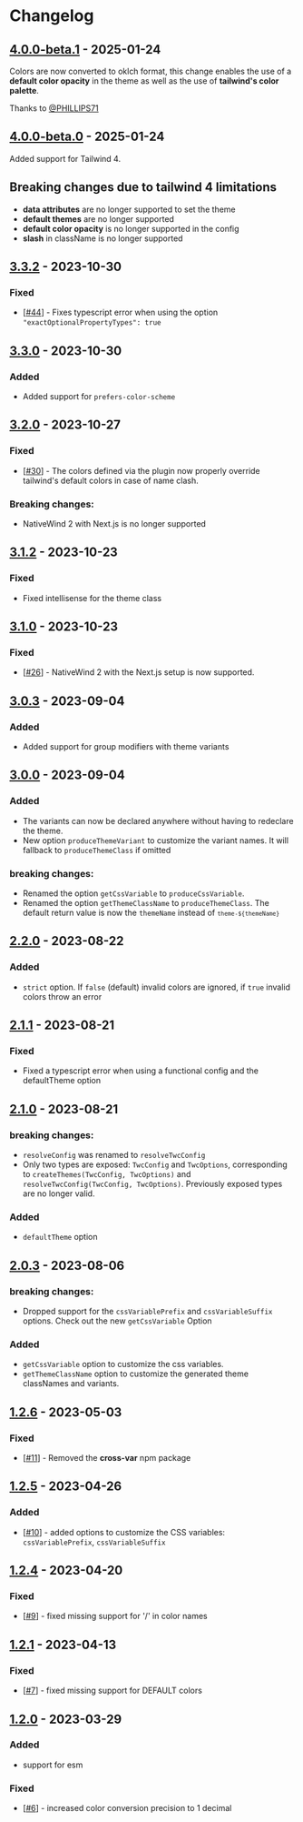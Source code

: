 # Changelog

## [4.0.0-beta.1](https://github.com/L-Blondy/tw-colors/compare/v4.0.0-beta.0...v4.0.0-beta.1) - 2025-01-24

Colors are now converted to oklch format, this change enables the use of a **default color opacity** in the theme as well as the use of **tailwind's color palette**.

Thanks to [@PHILLIPS71](https://github.com/PHILLIPS71)

## [4.0.0-beta.0](https://github.com/L-Blondy/tw-colors/compare/v3.3.2...v4.0.0-beta.0) - 2025-01-24

Added support for Tailwind 4.

## Breaking changes due to tailwind 4 limitations
- **data attributes** are no longer supported to set the theme
- **default themes** are no longer supported
- **default color opacity** is no longer supported in the config
- **slash** in className is no longer supported

## [3.3.2](https://github.com/L-Blondy/tw-colors/compare/v3.3.1...v3.3.2) - 2023-10-30

### Fixed
- [[#44](https://github.com/L-Blondy/tw-colors/issues/44)] - Fixes typescript error when using the option `"exactOptionalPropertyTypes": true`

## [3.3.0](https://github.com/L-Blondy/tw-colors/compare/v3.2.0...v3.3.1) - 2023-10-30

### Added
- Added support for `prefers-color-scheme`

## [3.2.0](https://github.com/L-Blondy/tw-colors/compare/v3.1.2...v3.2.0) - 2023-10-27

### Fixed
- [[#30](https://github.com/L-Blondy/tw-colors/issues/30)] - The colors defined via the plugin now properly override tailwind's default colors in case of name clash.

### Breaking changes:
- NativeWind 2 with Next.js is no longer supported

## [3.1.2](https://github.com/L-Blondy/tw-colors/compare/v3.1.0...v3.1.2) - 2023-10-23

### Fixed
- Fixed intellisense for the theme class

## [3.1.0](https://github.com/L-Blondy/tw-colors/compare/v3.0.3...v3.1.0) - 2023-10-23

### Fixed
- [[#26](https://github.com/L-Blondy/tw-colors/issues/26)] - NativeWind 2 with the Next.js setup is now supported.

## [3.0.3](https://github.com/L-Blondy/tw-colors/compare/v3.0.0...v3.0.3) - 2023-09-04

### Added
- Added support for group modifiers with theme variants

## [3.0.0](https://github.com/L-Blondy/tw-colors/compare/v2.2.0...v3.0.0) - 2023-09-04

### Added
- The variants can now be declared anywhere without having to redeclare the theme.
- New option `produceThemeVariant` to customize the variant names. It will fallback to `produceThemeClass` if omitted

### breaking changes:
- Renamed the option `getCssVariable` to `produceCssVariable`.
- Renamed the option `getThemeClassName` to `produceThemeClass`. The default return value is now the `themeName` instead of <code>`theme-${themeName}`</code>

## [2.2.0](https://github.com/L-Blondy/tw-colors/compare/v2.1.1...v2.2.0) - 2023-08-22

### Added

- `strict` option. If `false` (default) invalid colors are ignored, if `true` invalid colors throw an error

## [2.1.1](https://github.com/L-Blondy/tw-colors/compare/v2.1.0...v2.1.1) - 2023-08-21

### Fixed

- Fixed a typescript error when using a functional config and the defaultTheme option

## [2.1.0](https://github.com/L-Blondy/tw-colors/compare/v2.0.3...v2.1.0) - 2023-08-21

### breaking changes:

- `resolveConfig` was renamed to `resolveTwcConfig`
- Only two types are exposed: `TwcConfig` and `TwcOptions`, corresponding to `createThemes(TwcConfig, TwcOptions)` and `resolveTwcConfig(TwcConfig, TwcOptions)`. Previously exposed types are no longer valid.

### Added

- `defaultTheme` option 

## [2.0.3](https://github.com/L-Blondy/tw-colors/compare/v1.2.6...v2.0.3) - 2023-08-06

### breaking changes:

- Dropped support for the `cssVariablePrefix` and `cssVariableSuffix` options. Check out the new `getCssVariable` Option

### Added

- `getCssVariable` option to customize the css variables.
- `getThemeClassName` option to customize the generated theme classNames and variants.

## [1.2.6](https://github.com/L-Blondy/tw-colors/compare/v1.2.5...v1.2.6) - 2023-05-03

### Fixed

- [[#11](https://github.com/L-Blondy/tw-colors/issues/11)] - Removed the **cross-var** npm package

## [1.2.5](https://github.com/L-Blondy/tw-colors/compare/v1.2.4...v1.2.5) - 2023-04-26

### Added

- [[#10](https://github.com/L-Blondy/tw-colors/issues/10)] - added options to customize the CSS variables: `cssVariablePrefix`, `cssVariableSuffix`

## [1.2.4](https://github.com/L-Blondy/tw-colors/compare/v1.2.1...v1.2.4) - 2023-04-20

### Fixed

- [[#9](https://github.com/L-Blondy/tw-colors/issues/9)] - fixed missing support for '/' in color names

## [1.2.1](https://github.com/L-Blondy/tw-colors/compare/v1.2.0...v1.2.1) - 2023-04-13

### Fixed

- [[#7](https://github.com/L-Blondy/tw-colors/issues/7)] - fixed missing support for DEFAULT colors

## [1.2.0](https://github.com/L-Blondy/tw-colors/compare/v1.1.6...v1.2.0) - 2023-03-29

### Added

- support for esm

### Fixed

- [[#6](https://github.com/L-Blondy/tw-colors/issues/6)] - increased color conversion precision to 1 decimal 